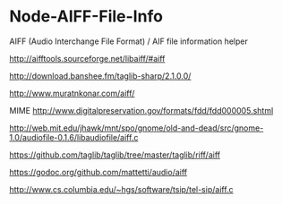 # Node-AIFF-File-Info
AIFF (Audio Interchange File Format) / AIF file information helper


http://aifftools.sourceforge.net/libaiff/#aiff

http://download.banshee.fm/taglib-sharp/2.1.0.0/


http://www.muratnkonar.com/aiff/

MIME
http://www.digitalpreservation.gov/formats/fdd/fdd000005.shtml

http://web.mit.edu/jhawk/mnt/spo/gnome/old-and-dead/src/gnome-1.0/audiofile-0.1.6/libaudiofile/aiff.c

https://github.com/taglib/taglib/tree/master/taglib/riff/aiff

https://godoc.org/github.com/mattetti/audio/aiff

http://www.cs.columbia.edu/~hgs/software/tsip/tel-sip/aiff.c
